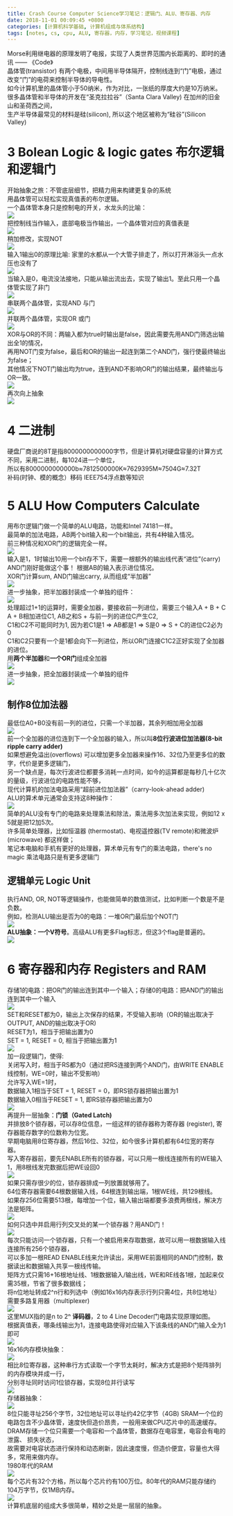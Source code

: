 ```yaml
---
title: Crash Course Computer Science学习笔记：逻辑门、ALU、寄存器、内存
date: 2018-11-01 00:09:45 +0800
categories: [计算机科学基础, 计算机组成与体系结构]
tags: [notes, cs, cpu, ALU, 寄存器，内存，学习笔记，视频课程]
---    
```


Morse利用继电器的原理发明了电报，实现了人类世界范围内长距离的、即时的通讯  —— 《Code》           
晶体管(transistor) 有两个电极，中间用半导体隔开，控制线连到“门”电极，通过改变“门”的电荷来控制半导体的导电性。         
如今计算机里的晶体管小于50纳米，作为对比，一张纸的厚度大约是10万纳米。        
很多晶体管和半导体的开发在“圣克拉拉谷”（Santa Clara Valley)  在加州的旧金山和圣荷西之间，         
生产半导体最常见的材料是硅(silicon), 所以这个地区被称为“硅谷”(Silicon Valley)           
# 3 Bolean Logic & logic gates 布尔逻辑和逻辑门         
开始抽象之旅：不管底层细节，把精力用来构建更复杂的系统            
用晶体管可以轻松实现真值表的布尔逻辑。            
一个晶体管本身只是控制电的开关，水龙头的比喻：        
![](https://cdn.jsdelivr.net/gh/dlcai/image-bed/img/1.jpg)      
把控制线当作输入，底部电极当作输出，一个晶体管对应的真值表是          
![](https://cdn.jsdelivr.net/gh/dlcai/image-bed/img/2.jpg)     
稍加修改，实现NOT        
![](https://cdn.jsdelivr.net/gh/dlcai/image-bed/img/3.png)     
输入1输出0的原理比喻:  家里的水都从一个大管子排走了，所以打开淋浴头一点水压也没有了         
![](https://cdn.jsdelivr.net/gh/dlcai/image-bed/img/4.jpg)            
当输入是0，电流没法接地，只能从输出流出去，实现了输出1。至此只用一个晶体管实现了非门            
![](https://cdn.jsdelivr.net/gh/dlcai/image-bed/img/5.png)           
串联两个晶体管，实现AND 与门         
![](https://cdn.jsdelivr.net/gh/dlcai/image-bed/img/6.png)       
并联两个晶体管，实现OR 或门      
![](https://cdn.jsdelivr.net/gh/dlcai/image-bed/img/7.png)       
XOR与OR的不同：两输入都为true时输出是false，因此需要先用AND门筛选出输出全1的情况，      
再用NOT门变为false，最后和OR的输出一起连到第二个AND门，强行使最终输出为false；       
其他情况下NOT门输出均为true，连到AND不影响OR门的输出结果，最终输出与OR一致。        
![](https://cdn.jsdelivr.net/gh/dlcai/image-bed/img/8.png)        
再次向上抽象       
![](https://cdn.jsdelivr.net/gh/dlcai/image-bed/img/9.png)         

#  4 二进制        
硬盘厂商说的8T是指8000000000000字节，但是计算机对硬盘容量的计算方式不同，采用二进制，每1024进一个单位，    
所以有8000000000000b≈7812500000K≈7629395M≈7504G≈7.32T        
补码(时钟、模的概念）移码 IEEE754浮点数等知识         

#  5  ALU   How Computers Calculate
用布尔逻辑门做一个简单的ALU电路，功能和Intel 74181一样。                  
最简单的加法电路，AB两个bit输入和一个bit输出，共有4种输入情况。                     
前三种情况和XOR门的逻辑完全一样。         
![](https://cdn.jsdelivr.net/gh/dlcai/image-bed/img/10.png)          
输入是1，1时输出10用一个bit存不下，需要一根额外的输出线代表“进位”(carry)            
AND门刚好能做这个事！ 根据AB的输入表示进位情况。          
XOR门计算sum, AND门输出carry,  从而组成“半加器”         
![](https://cdn.jsdelivr.net/gh/dlcai/image-bed/img/11.png)      
进一步抽象，把半加器封装成一个单独的组件：       
![](https://cdn.jsdelivr.net/gh/dlcai/image-bed/img/12.png)           
处理超过1+1的运算时，需要全加器，要接收前一列进位，需要三个输入A + B + C     
A + B相加进位C1,  AB之和S + 与前一列的进位C产生C2,      
C1和C2不可能同时为1, 因为若C1是1 => AB都是1 => S是0 => S + C的进位C2必为0            
C1和C2只要有一个是1都会向下一列进位，所以OR门连接C1C2正好实现了全加器的进位。                
用**两个半加器**和**一个OR门**组成全加器        
![](https://cdn.jsdelivr.net/gh/dlcai/image-bed/img/13.png)          
进一步抽象，把全加器封装成一个单独的组件         
![](https://cdn.jsdelivr.net/gh/dlcai/image-bed/img/14.png)         
## 制作8位加法器        
最低位A0+B0没有前一列的进位，只需一个半加器，其余列相加用全加器       
![](https://cdn.jsdelivr.net/gh/dlcai/image-bed/img/15.png)        
前一个全加器的进位连到下一个全加器的输入，所以叫**8位行波进位加法器(8-bit ripple carry adder)**                  
如果想避免溢出(overflows) 可以增加更多全加器来操作16、32位乃至更多位的数字，代价是更多逻辑门，           
另一个缺点是，每次行波进位都要多消耗一点时间，如今的运算都是每秒几十亿次的量级，行波进位的电路性能不够，              
现代计算机的加法电路采用“超前进位加法器”（carry-look-ahead adder)          
ALU的算术单元通常会支持这8种操作：        
![](https://cdn.jsdelivr.net/gh/dlcai/image-bed/img/16.png)      
简单的ALU没有专门的电路来处理乘法和除法，乘法用多次加法来实现，例如12 x 5就是把12加5次。          
许多简单处理器，比如恒温器 (thermostat)、电视遥控器(TV remote)和微波炉 (microwave) 都这样做；       
笔记本电脑和手机有更好的处理器，算术单元有专门的乘法电路，there's no magic 乘法电路只是有更多逻辑门            
## 逻辑单元 Logic Unit   
执行AND, OR, NOT等逻辑操作，也能做简单的数值测试，比如判断一个数是不是负数。          
例如，检测ALU输出是否为0的电路：一堆OR门最后加个NOT门           
![](https://cdn.jsdelivr.net/gh/dlcai/image-bed/img/17.png)       
**ALU抽象：一个V符号**。高级ALU有更多Flag标志，但这3个flag是普遍的。       
![](https://cdn.jsdelivr.net/gh/dlcai/image-bed/img/18.png)     
#  6 寄存器和内存  Registers and RAM      
存储1的电路：把OR门的输出连到其中一个输入；存储0的电路：把AND门的输出连到其中一个输入        
![](https://cdn.jsdelivr.net/gh/dlcai/image-bed/img/20.png)       
SET和RESET都为0，输出上次保存的结果，不受输入影响（OR的输出取决于OUTPUT, AND的输出取决于OR)         
RESET为1，相当于把输出置为0       
SET = 1, RESET = 0, 相当于把输出置为1         
![](https://cdn.jsdelivr.net/gh/dlcai/image-bed/img/21.png)     
加一段逻辑门，使得:      
关闭写入时，相当于RS都为0（通过把RS连接到两个AND门，由WRITE ENABLE线控制，WE=0时，输出不受影响）         
允许写入WE=1时，       
数据输入1相当于SET = 1, RESET = 0，即RS锁存器把输出置为1        
数据输入0相当于RESET = 1, 即RS锁存器把输出置为0        
![](https://cdn.jsdelivr.net/gh/dlcai/image-bed/img/22.png)        
再提升一层抽象：**门锁（Gated Latch)**  
并排放8个锁存器，可以存8位信息，一组这样的锁存器称为寄存器 (register), 寄存器能存数字的位数称为位宽。              
早期电脑用8位寄存器，然后16位、32位，如今很多计算机都有64位宽的寄存器。                
写入寄存器前，要先ENABLE所有的锁存器，可以只用一根线连接所有的WE输入1，用8根线发完数据后把WE设回0      
![](https://cdn.jsdelivr.net/gh/dlcai/image-bed/img/23.png)      
如果只需存很少的位，锁存器排成一列放置就够用了。      
64位寄存器需要64根数据输入线，64根连到输出端，1根WE线，共129根线。       
如果存256位需要513根，每增加一个位，输入输出端都要多浪费两根线，解决方法是矩阵。      
![](https://cdn.jsdelivr.net/gh/dlcai/image-bed/img/24.png)       
如何只选中并启用行列交叉处的某一个锁存器？用AND门！         
![](https://cdn.jsdelivr.net/gh/dlcai/image-bed/img/25.png)       
每次只能访问一个锁存器，只有一个被启用来存取数据，故可以用一根数据输入线连接所有256个锁存器，         
可以多加一根READ ENABLE线来允许读出，采用WE前面相同的AND门控制，数据读出和数据输入共享一根线传输。         
矩阵方式只需16+16根地址线、1根数据输入/输出线，WE和RE线各1根，加起来仅需35根，节省了很多数据线；       
将n位地址转成2^n行和列选中（例如16x16内存表示行列只需4位，共8位地址）需要多路复用器（multiplexer)        
![](https://cdn.jsdelivr.net/gh/dlcai/image-bed/img/26.png)     
这里MUX指的是n to 2ⁿ **译码器**，2 to 4 Line Decoder门电路实现原理如图。             
根据真值表，哪条线输出为1，连接电路使得对应输入下该条线的AND门输入全为1即可          
![](https://cdn.jsdelivr.net/gh/dlcai/image-bed/img/27.png)       
16x16内存模块抽象：        
![](https://cdn.jsdelivr.net/gh/dlcai/image-bed/img/28.png)     
相比8位寄存器，这种串行方式读取一个字节太耗时，解决方式是把8个矩阵排列的内存模块并成一行，           
分别寻址同时访问1位锁存器，实现8位并行读写        
![](https://cdn.jsdelivr.net/gh/dlcai/image-bed/img/29.png)     
存储器抽象：    
![](https://cdn.jsdelivr.net/gh/dlcai/image-bed/img/30.png)     
8位只能寻址256个字节，32位地址可以寻址约42亿字节（4GB)
SRAM一个位的电路包含不少晶体管，速度快但造价昂贵，一般用来做CPU芯片中的高速缓存。                 
DRAM存储一个位只需要一个电容和一个晶体管，数据存在电容里，电容会有电的泄露、 损失状态，            
故需要对电容状态进行保持和动态刷新，因此速度慢，但造价便宜，容量也大得多，常用来做内存。                   
1980年代的RAM       
![](https://cdn.jsdelivr.net/gh/dlcai/image-bed/img/31.png)           
每个芯片有32个方格，所以每个芯片约有100万位。80年代的RAM只能存储约104万字节，仅1MB内存。                       
![](https://cdn.jsdelivr.net/gh/dlcai/image-bed/img/32.png)           
计算机底层的组成大多很简单，精妙之处是一层层的抽象。        